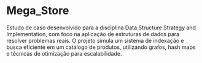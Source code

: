 # Mega_Store
Estudo de caso desenvolvido para a disciplina Data Structure Strategy and Implementation, com foco na aplicação de estruturas de dados para resolver problemas reais. O projeto simula um sistema de indexação e busca eficiente em um catálogo de produtos, utilizando grafos, hash maps e técnicas de otimização para escalabilidade.
